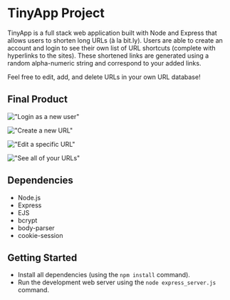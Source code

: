 # TinyApp Project

TinyApp is a full stack web application built with Node and Express that allows users to shorten long URLs (à la bit.ly). Users are able to create an account and login to see their own list of URL shortcuts (complete with hyperlinks to the sites). These shortened links are generated using a random alpha-numeric string and correspond to your added links.

Feel free to edit, add, and delete URLs in your own URL database!

## Final Product

!["Login as a new user"](#)

!["Create a new URL"](#)

!["Edit a specific URL"](#)

!["See all of your URLs"](#)

## Dependencies

- Node.js
- Express
- EJS
- bcrypt
- body-parser
- cookie-session

## Getting Started

- Install all dependencies (using the `npm install` command).
- Run the development web server using the `node express_server.js` command.